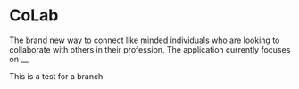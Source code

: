 # CoLab
The brand new way to connect like minded individuals who are looking to collaborate with others in their profession. The application currently focuses on __,

This is a test for a branch